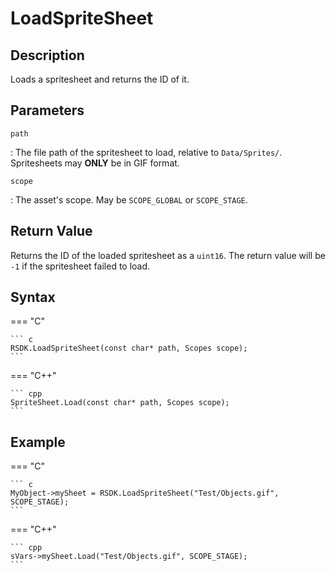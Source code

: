 # LoadSpriteSheet

## Description
Loads a spritesheet and returns the ID of it.

## Parameters
`path`

:   The file path of the spritesheet to load, relative to `Data/Sprites/`. Spritesheets may **ONLY** be in GIF format.

`scope`

:   The asset's scope. May be `SCOPE_GLOBAL` or `SCOPE_STAGE`.

## Return Value
Returns the ID of the loaded spritesheet as a `uint16`. The return value will be `-1` if the spritesheet failed to load.

## Syntax
=== "C"

	``` c
	RSDK.LoadSpriteSheet(const char* path, Scopes scope);
	```

=== "C++"

	``` cpp
	SpriteSheet.Load(const char* path, Scopes scope);
	```

## Example
=== "C"

	``` c
	MyObject->mySheet = RSDK.LoadSpriteSheet("Test/Objects.gif", SCOPE_STAGE);
	```

=== "C++"

	``` cpp
	sVars->mySheet.Load("Test/Objects.gif", SCOPE_STAGE);
	```
